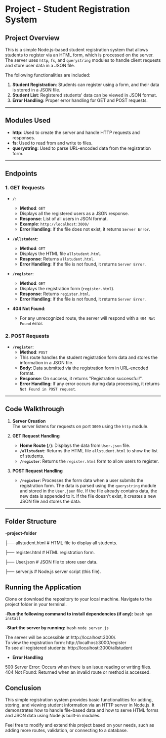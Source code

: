 # Project - Student Registration System

## Project Overview

This is a simple Node.js-based student registration system that allows students to register via an HTML form, which is processed on the server. The server uses `http`, `fs`, and `querystring` modules to handle client requests and store user data in a JSON file.

The following functionalities are included:
1. **Student Registration**: Students can register using a form, and their data is stored in a JSON file.
2. **Student List**: Registered students' data can be viewed in JSON format.
3. **Error Handling**: Proper error handling for GET and POST requests.

---


## Modules Used

- **http**: Used to create the server and handle HTTP requests and responses.
- **fs**: Used to read from and write to files.
- **querystring**: Used to parse URL-encoded data from the registration form.

---

## Endpoints

### 1. GET Requests

- **`/`**:  
  - **Method**: `GET`
  - Displays all the registered users as a JSON response.
  - **Response**: List of all users in JSON format.
  - **Example**: `http://localhost:3000/`
  - **Error Handling**: If the file does not exist, it returns `Server Error`.

- **`/allstudent`**:  
  - **Method**: `GET`
  - Displays the HTML file `allstudent.html`.
  - **Response**: Returns `allstudent.html`.
  - **Error Handling**: If the file is not found, it returns `Server Error`.

- **`/register`**:  
  - **Method**: `GET`
  - Displays the registration form (`register.html`).
  - **Response**: Returns `register.html`.
  - **Error Handling**: If the file is not found, it returns `Server Error`.

- **404 Not Found**:  
  - For any unrecognized route, the server will respond with a `404 Not Found` error.

### 2. POST Requests

- **`/register`**:  
  - **Method**: `POST`
  - This route handles the student registration form data and stores the information in a JSON file.
  - **Body**: Data submitted via the registration form in URL-encoded format.
  - **Response**: On success, it returns "Registration successful!".
  - **Error Handling**: If any error occurs during data processing, it returns `Not Found in POST request`.

---

## Code Walkthrough

1. **Server Creation**  
   The server listens for requests on port `3000` using the `http` module.

2. **GET Request Handling**  
   - **Home Route (`/`)**: Displays the data from `User.json` file.
   - **`/allstudent`**: Returns the HTML file `allstudent.html` to show the list of students.
   - **`/register`**: Returns the `register.html` form to allow users to register.

3. **POST Request Handling**  
   - **`/register`**: Processes the form data when a user submits the registration form. The data is parsed using the `querystring` module and stored in the `User.json` file. If the file already contains data, the new data is appended to it. If the file doesn't exist, it creates a new JSON file and stores the data.

---

## Folder Structure
-**project-folder** </br>

├── allstudent.html       # HTML file to display all students.

├── register.html         # HTML registration form.

├── User.json             # JSON file to store user data.

├── server.js             # Node.js server script (this file).



## Running the Application
Clone or download the repository to your local machine.
Navigate to the project folder in your terminal.


-**Run the following command to install dependencies (if any):**
bash
`npm install`

-**Start the server by running:**
bash
`node server.js`

The server will be accessible at http://localhost:3000/.</br>
To view the registration form: http://localhost:3000/register</br>
To see all registered students: http://localhost:3000/allstudent</br>


- **Error Handling**

500 Server Error: Occurs when there is an issue reading or writing files.
404 Not Found: Returned when an invalid route or method is accessed.

## Conclusion
This simple registration system provides basic functionalities for adding, storing, and viewing student information via an HTTP server in Node.js. It demonstrates how to handle file-based data and how to serve HTML forms and JSON data using Node.js built-in modules.

Feel free to modify and extend this project based on your needs, such as adding more routes, validation, or connecting to a database.

